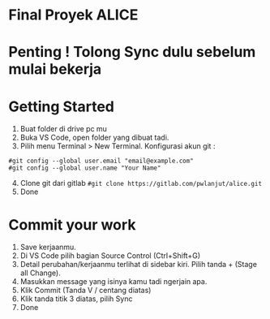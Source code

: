 # Final Proyek ALICE

# Penting ! Tolong Sync dulu sebelum mulai bekerja

# Getting Started
1. Buat folder di drive pc mu
2. Buka VS Code, open folder yang dibuat tadi.
3. Pilih menu Terminal > New Terminal. Konfigurasi akun git :
```
#git config --global user.email "email@example.com"
#git config --global user.name "Your Name"
```

4. Clone git dari gitlab
``#git clone https://gitlab.com/pwlanjut/alice.git``
5. Done

# Commit your work
1. Save kerjaanmu.
2. Di VS Code pilih bagian Source Control (Ctrl+Shift+G)
3. Detail perubahan/kerjaanmu terlihat di sidebar kiri. Pilih tanda + (Stage all Change).
4. Masukkan message yang isinya kamu tadi ngerjain apa.
5. Klik Commit (Tanda V / centang diatas)
6. Klik tanda titik 3 diatas, pilih Sync
7. Done
